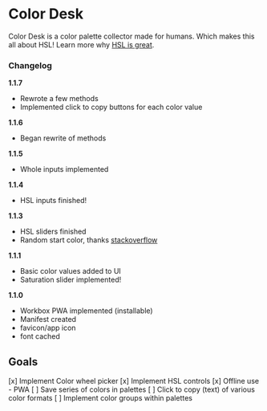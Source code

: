 # Color Desk
Color Desk is a color palette collector made for humans. Which makes this all about HSL!
Learn more why [HSL is great](https://github.com/imathis/hsl-picker/).

### Changelog

**1.1.7**
- Rewrote a few methods
- Implemented click to copy buttons for each color value

**1.1.6**
- Began rewrite of methods

**1.1.5**
- Whole inputs implemented

**1.1.4**
- HSL inputs finished!

**1.1.3**
- HSL sliders finished
- Random start color, thanks [stackoverflow](https://stackoverflow.com/questions/1484506/random-color-generator)

**1.1.1**
- Basic color values added to UI
- Saturation slider implemented!

**1.1.0**
- Workbox PWA implemented (installable)
- Manifest created
- favicon/app icon
- font cached

## Goals

[x] Implement Color wheel picker
[x] Implement HSL controls
[x] Offline use - PWA
[ ] Save series of colors in palettes
[ ] Click to copy (text) of various color formats
[ ] Implement color groups within palettes

<!-- ### Customizable

- Breakpoint variable - default at 800px.
- Sticky navigation bar available

### How to use
- Demo it on [GitHub](https://obscuredetour.github.io/simply-nav/)
- Play with it on [Codepen](https://codepen.io/obscuredetour/full/XxNWLY/)


Clone or download the repo to build a static website. Or alternatively insert the respective files into your project detailed below.

`standalone_ver.html` has all necessary code within. Alternatively `nav.js` & `nav.css` files and a note of how the respective markup is structured within the `index.html` file and you're set.

Sass files provide for best customizability. -->